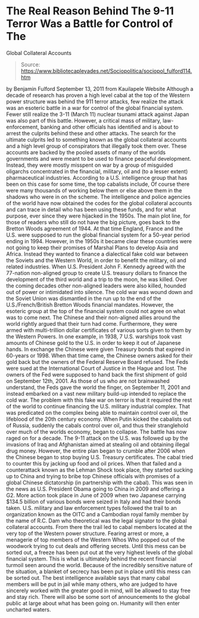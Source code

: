 # The Real Reason Behind The 9-11 Terror Was a Battle for Control of The 
Global Collateral Accounts

> Source: https://www.bibliotecapleyades.net/Sociopolitica/sociopol_fulford114.htm

by Benjamin Fulford
September 13, 2011
from
Kauilapele Website
Although a decade of research has proven a high
level cabal at the top of the Western power structure was behind the 911
terror attacks, few realize the attack was an esoteric battle in a war for
control of the global financial system.
Fewer still realize the 3-11 (March 11)
nuclear tsunami
attack against Japan was also part of this battle.
However, a critical mass of military,
law-enforcement, banking and other officials has identified and is about to
arrest the culprits behind these and other attacks. The search for the
ultimate culprits led to something known as the global collateral accounts
and a high level group of conspirators that illegally took them over.
These accounts are backed by the pooled assets
of many of the worlds governments and were meant to be used to finance
peaceful development. Instead, they were mostly misspent on war by a group
of misguided oligarchs concentrated in the
financial,
military,
oil and (to
a lesser extent)
pharmaceutical industries.
According to a U.S. intelligence group that has been on this case for some
time, the top cabalists include,
Of course there were many thousands of working
below them or else above them in the shadows who were in on the scheme.
The intelligence and police agencies of the
world have now obtained the codes for the global
collateral accounts and can
trace in detail who has been using these funds, and for what purpose, ever
since they were hijacked in the 1950s.
The main plot line, for those of readers who still do not have the big
picture, goes back to the
Bretton Woods agreement of 1944.
At that time England, France and the U.S. were
supposed to run the global financial system for a 50-year period ending in
1994. However, in the 1950s it became clear these countries were not going
to keep their promises of Marshal Plans to develop Asia and Africa.
Instead they wanted to finance a dialectical
fake cold war between the Soviets and the Western World, in order to
benefit the military, oil and related industries.
When U.S. President John F. Kennedy agreed with the 77-nation
non-aligned group to create U.S. treasury dollars to finance the development
of the third world and a trip to the moon, he was killed.
Over the coming
decades other non-aligned leaders were also killed, hounded out of power or
intimidated into silence.
The cold war was wound down and the Soviet Union was dismantled in the run
up to the end of the U.S./French/British Bretton Woods financial mandates.
However, the esoteric group at the top of the financial system could not
agree on what was to come next.
The Chinese and their non-aligned allies around the world rightly argued
that their turn had come. Furthermore, they were armed with multi-trillion
dollar certificates of various sorts given to them by the Western Powers.
In one example, in 1938, 7 U.S. warships took vast amounts of Chinese gold to
the U.S. in order to keep it out of Japanese hands. In exchange the Chinese
were given Treasury bonds that expired in 60-years or 1998. When that time
came, the Chinese owners asked for their gold back but the owners of
the
Federal Reserve Board refused.
The Feds were sued at the International Court of
Justice in the Hague and lost.
The owners of the Fed were supposed to hand back the first shipment of gold
on September 12th, 2001.
As those of us who are not brainwashed understand,
the Feds gave the world the finger, on
September 11, 2001 and instead embarked on a vast new military
build-up intended to replace the cold war.
The problem with this fake
war on terror is that it required the rest of the
world to continue financing the U.S. military industrial complex. That was
predicated on the complex being able to maintain control over oil, the
lifeblood of the 20th century economy.
When Putin kicked the cabalists out of Russia, suddenly the cabals control
over oil, and thus their stranglehold over much of the worlds economy,
began to collapse.
The battle has now raged on for a decade. The
9-11 attack on the
U.S. was
followed up by the invasions of Iraq and Afghanistan aimed at stealing oil
and obtaining illegal drug money.
However, the entire plan began to crumble after 2006 when the Chinese began
to stop buying U.S. Treasury certificates. The cabal tried to counter this by
jacking up food and oil prices. When that failed and a counterattack known
as the Lehman Shock took place, they started sucking up to China and
trying to bribe top Chinese officials with promises of a global Chinese
dictatorship (in partnership with the cabal).
This was seen in the news as U.S. President
Obama
going to China in 2009 and offering a G2.
More action took place in June of 2009 when two
Japanese carrying $134.5
billion of various bonds were seized in Italy and had their bonds taken.
U.S.
military and law enforcement types followed the trail to an organization
known as
the OITC and a Cambodian royal family member by the name of
R.C. Dam who theoretical was the legal
signator to the global collateral accounts.
From there the trail led to cabal members
located at the very top of the Western power structure.
Fearing arrest or more, a menagerie of top members of the Western Whos
Who popped out of the woodwork trying to cut deals and offering secrets.
Until this mess can be sorted out, a freeze has been put out at the very
highest levels of the global financial system. This is what is ultimately
behind the recent financial turmoil seen around the world.
Because of the
incredibly sensitive nature of the situation, a blanket of secrecy has been
put in place until this mess can be sorted out.
The best intelligence available says that many cabal members will be put in
jail while many others, who are judged to have sincerely worked with the
greater good in mind, will be allowed to stay free and stay rich.
There will also be some sort of announcements to the global public at large
about what has been going on.
Humanity will then enter uncharted waters.
